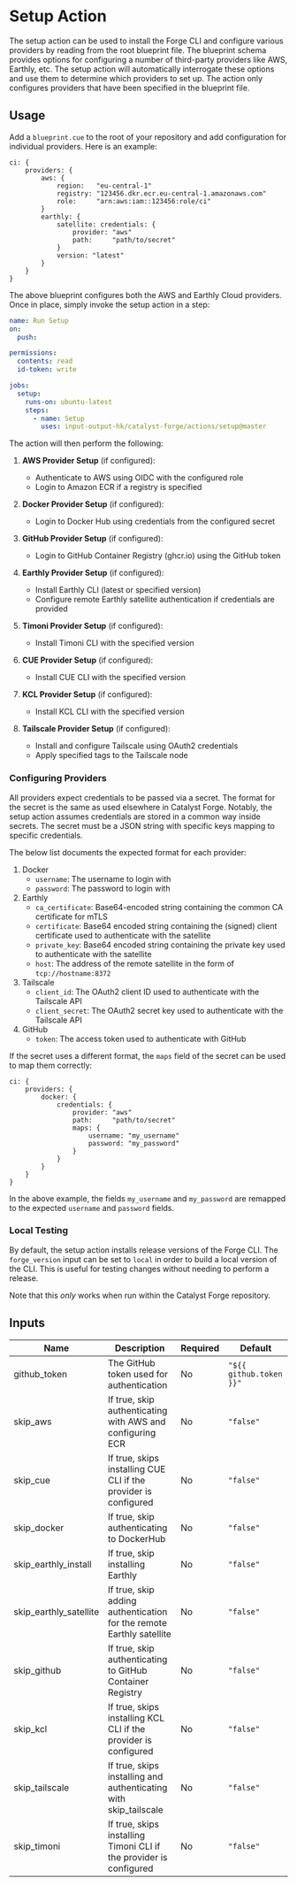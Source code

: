 # Setup Action

The setup action can be used to install the Forge CLI and configure various providers by reading from the root blueprint file.
The blueprint schema provides options for configuring a number of third-party providers like AWS, Earthly, etc.
The setup action will automatically interrogate these options and use them to determine which providers to set up.
The action only configures providers that have been specified in the blueprint file.

## Usage

Add a `blueprint.cue` to the root of your repository and add configuration for individual providers.
Here is an example:

```cue
ci: {
	providers: {
		aws: {
			region:   "eu-central-1"
			registry: "123456.dkr.ecr.eu-central-1.amazonaws.com"
			role:     "arn:aws:iam::123456:role/ci"
		}
		earthly: {
			satellite: credentials: {
				provider: "aws"
				path:     "path/to/secret"
			}
			version: "latest"
		}
	}
}
```

The above blueprint configures both the AWS and Earthly Cloud providers.
Once in place, simply invoke the setup action in a step:

```yaml
name: Run Setup
on:
  push:

permissions:
  contents: read
  id-token: write

jobs:
  setup:
    runs-on: ubuntu-latest
    steps:
      - name: Setup
        uses: input-output-hk/catalyst-forge/actions/setup@master
```

The action will then perform the following:

1. **AWS Provider Setup** (if configured):
   - Authenticate to AWS using OIDC with the configured role
   - Login to Amazon ECR if a registry is specified

2. **Docker Provider Setup** (if configured):
   - Login to Docker Hub using credentials from the configured secret

3. **GitHub Provider Setup** (if configured):
   - Login to GitHub Container Registry (ghcr.io) using the GitHub token

4. **Earthly Provider Setup** (if configured):
   - Install Earthly CLI (latest or specified version)
   - Configure remote Earthly satellite authentication if credentials are provided

5. **Timoni Provider Setup** (if configured):
   - Install Timoni CLI with the specified version

6. **CUE Provider Setup** (if configured):
   - Install CUE CLI with the specified version

7. **KCL Provider Setup** (if configured):
   - Install KCL CLI with the specified version

8. **Tailscale Provider Setup** (if configured):
   - Install and configure Tailscale using OAuth2 credentials
   - Apply specified tags to the Tailscale node

### Configuring Providers

All providers expect credentials to be passed via a secret.
The format for the secret is the same as used elsewhere in Catalyst Forge.
Notably, the setup action assumes credentials are stored in a common way inside secrets.
The secret must be a JSON string with specific keys mapping to specific credentials.

The below list documents the expected format for each provider:

1. Docker
   - `username`: The username to login with
   - `password`: The password to login with
1. Earthly
   - `ca_certificate`: Base64-encoded string containing the common CA certificate for mTLS
   - `certificate`: Base64 encoded string containing the (signed) client certificate used to authenticate with the satellite
   - `private_key`: Base64 encoded string containing the private key used to authenticate with the satellite
   - `host`: The address of the remote satellite in the form of `tcp://hostname:8372`
1. Tailscale
   - `client_id`: The OAuth2 client ID used to authenticate with the Tailscale API
   - `client_secret`: The OAuth2 secret key used to authenticate with the Tailscale API
1. GitHub
   - `token`: The access token used to authenticate with GitHub

If the secret uses a different format, the `maps` field of the secret can be used to map them correctly:

```cue
ci: {
	providers: {
		docker: {
			credentials: {
				provider: "aws"
				path:     "path/to/secret"
                maps: {
                    username: "my_username"
                    password: "my_password"
                }
			}
		}
	}
}
```

In the above example, the fields `my_username` and `my_password` are remapped to the expected `username` and `password` fields.

### Local Testing

By default, the setup action installs release versions of the Forge CLI.
The `forge_version` input can be set to `local` in order to build a local version of the CLI.
This is useful for testing changes without needing to perform a release.

Note that this _only_ works when run within the Catalyst Forge repository.

## Inputs

| Name                   | Description                                                          | Required | Default                 |
| ---------------------- | -------------------------------------------------------------------- | -------- | ----------------------- |
| github_token           | The GitHub token used for authentication                             | No       | `"${{ github.token }}"` |
| skip_aws               | If true, skip authenticating with AWS and configuring ECR            | No       | `"false"`               |
| skip_cue               | If true, skips installing CUE CLI if the provider is configured      | No       | `"false"`               |
| skip_docker            | If true, skip authenticating to DockerHub                            | No       | `"false"`               |
| skip_earthly_install   | If true, skip installing Earthly                                     | No       | `"false"`               |
| skip_earthly_satellite | If true, skip adding authentication for the remote Earthly satellite | No       | `"false"`               |
| skip_github            | If true, skip authenticating to GitHub Container Registry            | No       | `"false"`               |
| skip_kcl               | If true, skips installing KCL CLI if the provider is configured      | No       | `"false"`               |
| skip_tailscale         | If true, skips installing and authenticating with skip_tailscale     | No       | `"false"`               |
| skip_timoni            | If true, skips installing Timoni CLI if the provider is configured   | No       | `"false"`               |